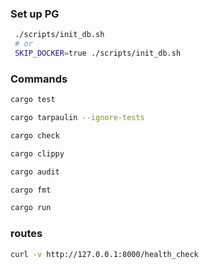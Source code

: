 
### Set up PG
```bash
 ./scripts/init_db.sh  
 # or
 SKIP_DOCKER=true ./scripts/init_db.sh 
```

### Commands

```bash
cargo test
```

```bash
cargo tarpaulin --ignore-tests
```

```bash
cargo check
```

```bash
cargo clippy
```

```bash
cargo audit
```

```bash
cargo fmt
```

```bash
cargo run
```


### routes
```bash
curl -v http://127.0.0.1:8000/health_check
```
